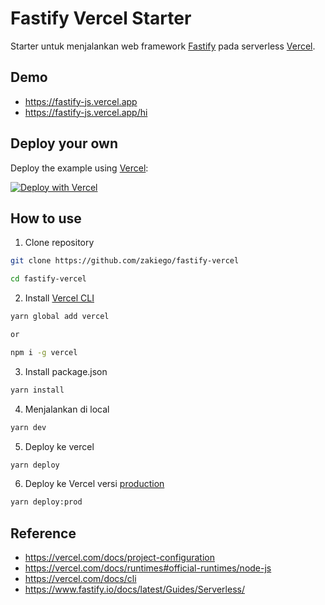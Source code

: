 # Fastify Vercel Starter

Starter untuk menjalankan web framework [Fastify](https://www.fastify.io/) pada serverless [Vercel](https://vercel.com/).

## Demo

- <https://fastify-js.vercel.app>
- <https://fastify-js.vercel.app/hi>

## Deploy your own

Deploy the example using [Vercel](https://vercel.com):

[![Deploy with Vercel](https://vercel.com/button)](https://vercel.com/new/git/external?repository-url=https://github.com/zakiego/fastify-vercel&project-name=fastify-vercel&repository-name=fastify-vercel)

## How to use

1. Clone repository

```bash
git clone https://github.com/zakiego/fastify-vercel

cd fastify-vercel
```

2. Install [Vercel CLI](https://vercel.com/docs/clihttps://vercel.com/docs/cli)

```bash
yarn global add vercel

or

npm i -g vercel
```

3. Install package.json

```bash
yarn install
```

4. Menjalankan di local

```bash
yarn dev
```

5. Deploy ke vercel

```bash
yarn deploy
```

6. Deploy ke Vercel versi [production](https://vercel.com/docs/cli#introduction/unique-options/prod)

```bash
yarn deploy:prod
```

## Reference

- <https://vercel.com/docs/project-configuration>
- <https://vercel.com/docs/runtimes#official-runtimes/node-js>
- <https://vercel.com/docs/cli>
- <https://www.fastify.io/docs/latest/Guides/Serverless/>
